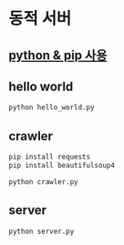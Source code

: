 # 동적 서버

## [python & pip 사용](./python.md)

## hello world

```bash
python hello_world.py
```

## crawler

```bash
pip install requests
pip install beautifulsoup4
```

```bash
python crawler.py
```

## server

```bash
python server.py
```
